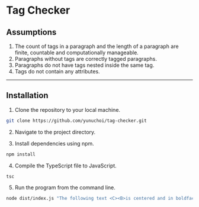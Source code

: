 # Tag Checker

## Assumptions

1. The count of tags in a paragraph and the length of a paragraph are finite, countable and computationally manageable.
2. Paragraphs without tags are correctly tagged paragraphs.
3. Paragraphs do not have tags nested inside the same tag.
4. Tags do not contain any attributes.


---

## Installation

1. Clone the repository to your local machine.

```bash
git clone https://github.com/yunuchoi/tag-checker.git
```

2. Navigate to the project directory.

3. Install dependencies using npm.

```bash
npm install
```

4. Compile the TypeScript file to JavaScript.

```bash
tsc
```

5. Run the program from the command line.

```bash
node dist/index.js "The following text <C><B>is centered and in boldface</B></C>"
```